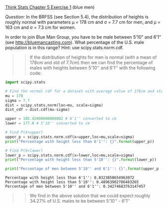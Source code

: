 [Think Stats Chapter 5 Exercise 1](http://greenteapress.com/thinkstats2/html/thinkstats2006.html#toc50) (blue men)

*Question:*
In the BRFSS (see Section 5.4), the distribution of heights is
roughly normal with parameters µ = 178 cm and σ = 7.7 cm for men, and
µ = 163 cm and σ = 7.3 cm for women.

In order to join Blue Man Group, you have to be male between 5’10” and
6’1” (see http://bluemancasting.com). What percentage of the U.S. male
population is in this range? Hint: use scipy.stats.norm.cdf.


>> If the distribution of heights for men is normal (with a mean of 178cm and std of 7.7cm) then we can find the percentage of males with heights between 5'10'' and 6'1'' with the following code:

```python
import scipy.stats

# Find the normal cdf for a dataset with average value of 178cm and std of 7.7cm
mu = 178
sigma = 7.7
dist = scipy.stats.norm(loc=mu, scale=sigma)
dist_cdf = dist.cdf(mu-sigma)

upper = 185.42000000000002 # 6'1'' converted to cm
lower = 177.8 # 5'10'' converted to cm

# Find P(X<upper)
upper_p = scipy.stats.norm.cdf(x=upper,loc=mu,scale=sigma)
print("Percentage with height less than 6'1'': {}".format(upper_p))

# Find P(X<lower)
lower_p = scipy.stats.norm.cdf(x=lower,loc=mu,scale=sigma)
print("Percentage with height less than 5'10'': {}".format(lower_p))

print("Percentage of men between 5'10'' and 6'1'': {}".format(upper_p - lower_p))
```

```
Percentage with height less than 6'1'': 0.8323858654963072
Percentage with height less than 5'10'': 0.48963902786483265
Percentage of men between 5'10'' and 6'1'': 0.34274683763147457
```

>> We find in the above solution that we could expect roughly 34.27% of U.S. males to be between 5'10'' - 6'1''